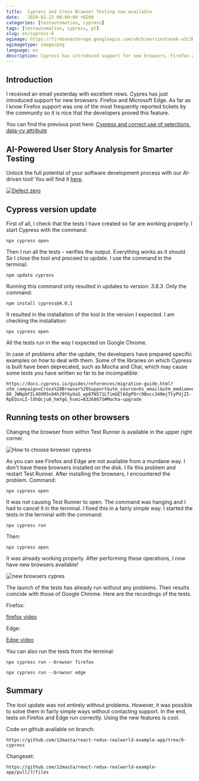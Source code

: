 ```yaml
---
title:  Cypress and Cross Browser Testing now available
date:   2020-02-13 08:00:00 +0200
categories: [testautomation, cypress]
tags: [testautomation, cypress, pl]
slug: en/cypress-6
ogimage: https://firebasestorage.googleapis.com/v0/b/marcinstanek-a2c3b.appspot.com/o/cypress-6%2Fblog-post-cover.png?alt=media&token=937f5e7b-8ef9-480f-ab8a-27193ce2f86f
ogimagetype: image/png
language: en
description: Cypress has introduced support for new browsers, Firefox and Microsoft Edge, in its latest update. Despite some initial installation issues, the author successfully updated Cypress and conducted tests on these browsers, noting that the new features are valuable for testing purposes.
---
```


## Introduction

I received an email yesterday with excellent news. Cypres has just introduced support for new browsers: Firefox and Microsoft Edge. As far as I know Firefox support was one of the most frequently reported tickets by the community so it is nice that the developers proved this feature.

You can find the previous post here: [Cypress and correct use of selections, data-cy attribute](/en/cypress-5)

## AI-Powered User Story Analysis for Smarter Testing

Unlock the full potential of your software development process with our AI-driven tool! You will find it [here](https://defectzero.com/).

[![Defect zero](https://firebasestorage.googleapis.com/v0/b/marcinstanek-a2c3b.appspot.com/o/defect%20zero%2Fdefect-zero-min.png?alt=media&token=6ca28446-47df-4391-a5a7-a5d8ca7bd0e5)](https://defectzero.com/)

## Cypress version update

First of all, I check that the tests I have created so far are working properly. I start Cypress with the command:

    npx cypress open

Then I run all the tests - verifies the output. Everything works as it should. So I close the tool and proceed to update. I use the command in the terminal:

    npm update cypress

Running this command only resulted in updates to version: _3.8.3_. Only the command:

    npm install cypress@4.0.1

It resulted in the installation of the tool in the version I expected. I am checking the installation:

    npx cypress open

All the tests run in the way I expected on Google Chrome.

In case of problems after the update, the developers have prepared specific examples on how to deal with them. Some of the libraries on which Cypress is built have been deprecated, such as Mocha and Chai, which may cause some tests you have written so far to be incompatible:

    https://docs.cypress.io/guides/references/migration-guide.html?utm_campaign=Cross%20Browser%20Support&utm_source=hs_email&utm_medium=email&utm_content=83268675&_hsenc=p2ANqtz-80_JWNpbFIL4OXM3x84hJ9YXyUaS_wp6TN571LTimGEl6OgPOrc9Bocc340mjTtyPUjZI-RpEOzxLI-lXhQcju8_hmYg&_hsmi=83268675#Mocha-upgrade

## Running tests on other browsers

Changing the browser from within Test Runner is available in the upper right corner.

![How to choose browser cypress](https://firebasestorage.googleapis.com/v0/b/marcinstanek-a2c3b.appspot.com/o/cypress-6%2Fcypress-6-1.png?alt=media&token=938fd6c1-3de8-486a-88ad-b847badcd214)

As you can see Firefox and Edge are not available from a mundane way. I don't have these browsers installed on the disk. I fix this problem and restart Test Runner. After installing the browsers, I encountered the problem. Command:

    npx cypress open

It was not causing Test Runner to open. The command was hanging and I had to cancel it in the terminal. I fixed this in a fairly simple way. I started the tests in the terminal with the command:

    npx cypress run

Then:

    npx cypress open

It was already working properly. After performing these operations, I now have new browsers available!

![new browsers cypres](https://firebasestorage.googleapis.com/v0/b/marcinstanek-a2c3b.appspot.com/o/cypress-6%2Fcypress-6-2.png?alt=media&token=ea14dafe-df17-4a19-b626-ebf15526f63f)

The launch of the tests has already run without any problems. Their results coincide with those of Google Chrome. Here are the recordings of the tests.

Firefox:

[firefox video](https://player.vimeo.com/video/391214922)

Edge:

[Edge video](https://player.vimeo.com/video/391215002)

You can also run the tests from the terminal:

    npx cypress run --browser firefox

    npx cypress run --browser edge

## Summary

The tool update was not entirely without problems. However, it was possible to solve them in fairly simple ways without contacting support. In the end, tests on Firefox and Edge run correctly. Using the new features is cool.

Code on github available on branch:

    https://github.com/12masta/react-redux-realworld-example-app/tree/6-cypress

Changeset:

    https://github.com/12masta/react-redux-realworld-example-app/pull/7/files
